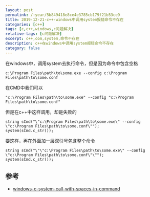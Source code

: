 ```yaml
---
layout: post
permalink: /:year/5b849418e8ce4e3785cb179f21b53ce9
title: 2019-12-21-c++-windows中调用system报错命令不存在
categories: [c++]
tags: [c,c++,windows,c问题解决]
relative-tags: [c问题解决]
excerpt: c++,com,system,命令不存在
description: c++在windows中调用system报错命令不存在
category: false
---
```


在windows中，调用system去执行命令，但是因为命令中包含空格

```
c:\Program Files\path\to\some.exe --config c:\Program Files\path\to\some.conf
```

在CMD中我们可以

```
"c:\Program Files\path\to\some.exe" --config "c:\Program Files\path\to\some.conf"
```

但是在c++中这样调用，却是失败的
```
string sCmd("\"c:\Program Files\path\to\some.exe\" --config \"c:\Program Files\path\to\some.conf\"");
system(sCmd.c_str());
```

要这样，再在外面加一层双引号包含整个命令
```
string sCmd("\"\"c:\Program Files\path\to\some.exe\" --config \"c:\Program Files\path\to\some.conf\"\"");
system(sCmd.c_str());
```

## 参考

* [windows-c-system-call-with-spaces-in-command](https://stackoverflow.com/questions/2642551/windows-c-system-call-with-spaces-in-command)